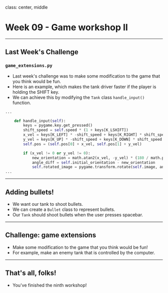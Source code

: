 class: center, middle

# Week 09 - Game workshop II
---

## Last Week's Challenge
### `game_extensions.py`

* Last week's challenge was to make some modification to the game that you think would be fun.
* Here is an example, which makes the tank driver faster if the player is holding the SHIFT key.
* We can achieve this by modifying the `Tank` class `handle_input()` function. 

```python
...

    def handle_input(self):
        keys = pygame.key.get_pressed()
        shift_speed = self.speed * (1 + keys[K_LSHIFT])
        x_vel = keys[K_LEFT] * -shift_speed + keys[K_RIGHT] * shift_speed
        y_vel = keys[K_UP] * -shift_speed + keys[K_DOWN] * shift_speed
        self.pos = (self.pos[0] + x_vel, self.pos[1] + y_vel)

        if (x_vel != 0 or y_vel != 0):
            new_orientation = math.atan2(x_vel, -y_vel) * (180 / math.pi)
            angle_diff = self.initial_orientation - new_orientation
            self.rotated_image = pygame.transform.rotate(self.image, angle_diff)
...
```
---
## Adding bullets!
* We want our tank to shoot bullets. 
* We can create a `Bullet` class to represent bullets.
* Our `Tank` should shoot bullets when the user presses spacebar.

---

## Challenge: game extensions
* Make some modification to the game that you think would be fun!
* For example, make an enemy tank that is controlled by the computer.
---

## That's all, folks!
* You've finished the ninth workshop!